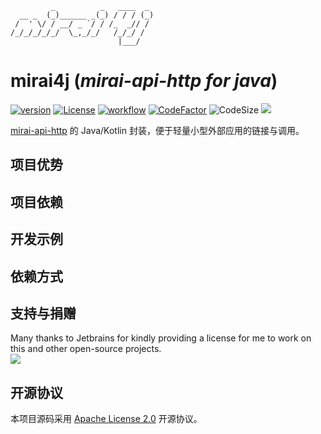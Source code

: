 ```text
         _          _   ____  _ 
  __ _  (_)______ _(_) / / / (_)
 /  ' \/ / __/ _ `/ / /_  _// / 
/_/_/_/_/_/  \_,_/_/   /_/_/ /  
                        |___/   
```
# mirai4j (_mirai-api-http for java_)
[![version](https://img.shields.io/github/v/release/CarmJos/mirai4j)](https://github.com/CarmJos/mirai4j/releases)
[![License](https://img.shields.io/github/license/CarmJos/mirai4j)](https://opensource.org/licenses/MIT)
[![workflow](https://github.com/CarmJos/mirai4j/actions/workflows/maven.yml/badge.svg?branch=master)](https://github.com/CarmJos/mirai4j/actions/workflows/maven.yml)
[![CodeFactor](https://www.codefactor.io/repository/github/carmjos/mirai4j/badge)](https://www.codefactor.io/repository/github/carmjos/mirai4j)
![CodeSize](https://img.shields.io/github/languages/code-size/CarmJos/mirai4j)
![](https://visitor-badge.glitch.me/badge?page_id=mirai4j.readme)

[mirai-api-http](https://github.com/project-mirai/mirai-api-http) 的 Java/Kotlin 封装，便于轻量小型外部应用的链接与调用。

## 项目优势

## 项目依赖

## 开发示例

## 依赖方式

## 支持与捐赠

Many thanks to Jetbrains for kindly providing a license for me to work on this and other open-source projects.  
[![](https://resources.jetbrains.com/storage/products/company/brand/logos/jb_beam.svg)](https://www.jetbrains.com/?from=https://github.com/CarmJos/mirai4j)

## 开源协议

本项目源码采用 [Apache License 2.0](https://www.apache.org/licenses/LICENSE-2.0) 开源协议。

